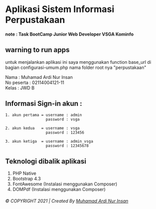 # Aplikasi Sistem Informasi Perpustakaan 
#### note : Task BootCamp Junior Web Developer VSGA Kominfo

## warning to run apps
untuk menjalankan aplikasi ini saya menggunakan function base_url di bagian configurasi-umum.php
nama folder root nya "perpustakaan"

Nama        : Muhamad Ardi Nur Insan <br>
No peserta  : 02114004121-11 <br>
Kelas       : JWD B <br>

## Informasi Sign-in akun :
    1. akun pertama = username : admin
                      password : vsga

    2. akun kedua   = username : vsga
                      password : 123456

    3. akun ketiga  = username : admin_vsga
                      password : 12345678


## Teknologi dibalik aplikasi 
1. PHP Native
2. Bootstrap 4.3
3. FontAwesome (Instalasi menggunakan Composer)
4. DOMPdf (Instalasi menggunakan Composer)

###### © COPYRIGHT 2021  |  Created By  [Muhamad Ardi Nur Insan](www.ardinur.engineer)

